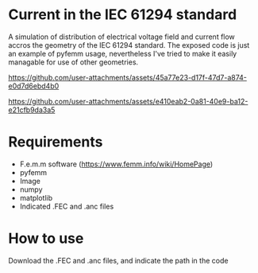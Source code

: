 # Current in the IEC 61294 standard

A simulation of distribution of electrical voltage field and current flow accros the geometry of the IEC 61294 standard. The exposed code is just an example of pyfemm usage, nevertheless I've tried to make it easily managable for use of other geometries.


https://github.com/user-attachments/assets/45a77e23-d17f-47d7-a874-e0d7d6ebd4b0


https://github.com/user-attachments/assets/e410eab2-0a81-40e9-ba12-e21cfb9da3a5

# Requirements

- F.e.m.m software (https://www.femm.info/wiki/HomePage)
- pyfemm
- Image
- numpy
- matplotlib
- Indicated .FEC and .anc files

# How to use

Download the .FEC and .anc files, and indicate the path in the code
